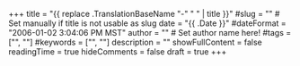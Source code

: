 +++
title = "{{ replace .TranslationBaseName "-" " " | title }}"
#slug = "" # Set manually if title is not usable as slug
date = "{{ .Date }}"
#dateFormat = "2006-01-02 3:04:06 PM MST"
author = "" # Set author name here!
#tags = ["", ""]
#keywords = ["", ""]
description = ""
showFullContent = false
readingTime = true
hideComments = false
draft = true
+++
